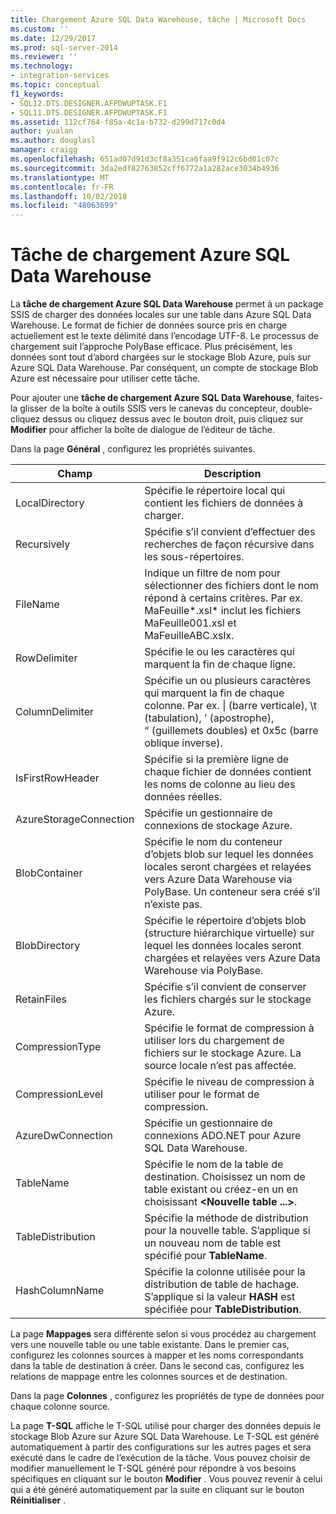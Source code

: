 ```yaml
---
title: Chargement Azure SQL Data Warehouse, tâche | Microsoft Docs
ms.custom: ''
ms.date: 12/29/2017
ms.prod: sql-server-2014
ms.reviewer: ''
ms.technology:
- integration-services
ms.topic: conceptual
f1_keywords:
- SQL12.DTS.DESIGNER.AFPDWUPTASK.F1
- SQL11.DTS.DESIGNER.AFPDWUPTASK.F1
ms.assetid: 112cf764-f85a-4c1a-b732-d299d717c0d4
author: yualan
ms.author: douglasl
manager: craigg
ms.openlocfilehash: 651ad07d91d3cf8a351ca6faa9f912c6bd01c07c
ms.sourcegitcommit: 3da2edf82763852cff6772a1a282ace3034b4936
ms.translationtype: MT
ms.contentlocale: fr-FR
ms.lasthandoff: 10/02/2018
ms.locfileid: "48063699"
---
```

# <a name="azure-sql-dw-upload-task"></a>Tâche de chargement Azure SQL Data Warehouse
La **tâche de chargement Azure SQL Data Warehouse** permet à un package SSIS de charger des données locales sur une table dans Azure SQL Data Warehouse. Le format de fichier de données source pris en charge actuellement est le texte délimité dans l’encodage UTF-8. Le processus de chargement suit l’approche PolyBase efficace. Plus précisément, les données sont tout d’abord chargées sur le stockage Blob Azure, puis sur Azure SQL Data Warehouse. Par conséquent, un compte de stockage Blob Azure est nécessaire pour utiliser cette tâche.

Pour ajouter une **tâche de chargement Azure SQL Data Warehouse**, faites-la glisser de la boîte à outils SSIS vers le canevas du concepteur, double-cliquez dessus ou cliquez dessus avec le bouton droit, puis cliquez sur **Modifier** pour afficher la boîte de dialogue de l’éditeur de tâche.

Dans la page **Général** , configurez les propriétés suivantes.

Champ|Description
-----|-----------
LocalDirectory|Spécifie le répertoire local qui contient les fichiers de données à charger.
Recursively|Spécifie s’il convient d’effectuer des recherches de façon récursive dans les sous-répertoires.
FileName|Indique un filtre de nom pour sélectionner des fichiers dont le nom répond à certains critères. Par ex. MaFeuille\*.xsl\* inclut les fichiers MaFeuille001.xsl et MaFeuilleABC.xslx.
RowDelimiter|Spécifie le ou les caractères qui marquent la fin de chaque ligne.
ColumnDelimiter|Spécifie un ou plusieurs caractères qui marquent la fin de chaque colonne. Par ex. &#124; (barre verticale), \t (tabulation), ’ (apostrophe), “ (guillemets doubles) et 0x5c (barre oblique inverse).
IsFirstRowHeader|Spécifie si la première ligne de chaque fichier de données contient les noms de colonne au lieu des données réelles.
AzureStorageConnection|Spécifie un gestionnaire de connexions de stockage Azure.
BlobContainer|Spécifie le nom du conteneur d’objets blob sur lequel les données locales seront chargées et relayées vers Azure Data Warehouse via PolyBase. Un conteneur sera créé s’il n’existe pas.
BlobDirectory|Spécifie le répertoire d’objets blob (structure hiérarchique virtuelle) sur lequel les données locales seront chargées et relayées vers Azure Data Warehouse via PolyBase.
RetainFiles|Spécifie s’il convient de conserver les fichiers chargés sur le stockage Azure.
CompressionType|Spécifie le format de compression à utiliser lors du chargement de fichiers sur le stockage Azure. La source locale n’est pas affectée.
CompressionLevel|Spécifie le niveau de compression à utiliser pour le format de compression.
AzureDwConnection|Spécifie un gestionnaire de connexions ADO.NET pour Azure SQL Data Warehouse.
TableName|Spécifie le nom de la table de destination. Choisissez un nom de table existant ou créez-en un en choisissant **\<Nouvelle table ...>**.
TableDistribution|Spécifie la méthode de distribution pour la nouvelle table. S’applique si un nouveau nom de table est spécifié pour **TableName**.
HashColumnName|Spécifie la colonne utilisée pour la distribution de table de hachage. S’applique si la valeur **HASH** est spécifiée pour **TableDistribution**.

La page **Mappages** sera différente selon si vous procédez au chargement vers une nouvelle table ou une table existante. Dans le premier cas, configurez les colonnes sources à mapper et les noms correspondants dans la table de destination à créer. Dans le second cas, configurez les relations de mappage entre les colonnes sources et de destination.

Dans la page **Colonnes** , configurez les propriétés de type de données pour chaque colonne source.

La page **T-SQL** affiche le T-SQL utilisé pour charger des données depuis le stockage Blob Azure sur Azure SQL Data Warehouse. Le T-SQL est généré automatiquement à partir des configurations sur les autres pages et sera exécuté dans le cadre de l’exécution de la tâche. Vous pouvez choisir de modifier manuellement le T-SQL généré pour répondre à vos besoins spécifiques en cliquant sur le bouton **Modifier** . Vous pouvez revenir à celui qui a été généré automatiquement par la suite en cliquant sur le bouton **Réinitialiser** .
